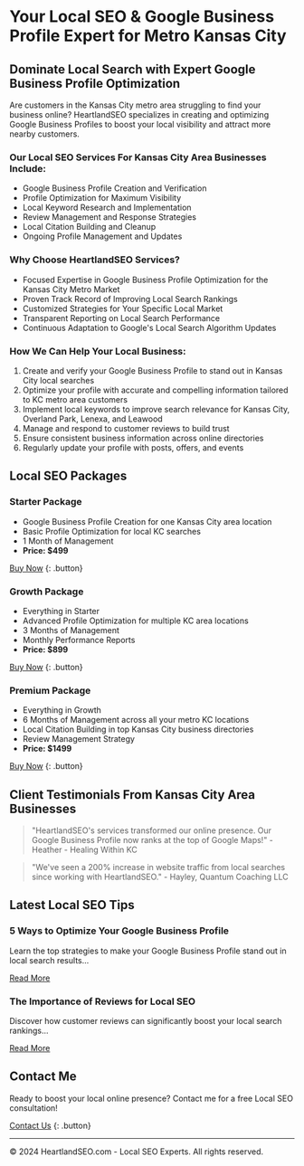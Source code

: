 # Your Local SEO & Google Business Profile Expert for Metro Kansas City 

## Dominate Local Search with Expert Google Business Profile Optimization

Are customers in the Kansas City metro area struggling to find your business online? HeartlandSEO specializes in creating and optimizing Google Business Profiles to boost your local visibility and attract more nearby customers.

### Our Local SEO Services For Kansas City Area Businesses Include:

- Google Business Profile Creation and Verification
- Profile Optimization for Maximum Visibility
- Local Keyword Research and Implementation
- Review Management and Response Strategies
- Local Citation Building and Cleanup
- Ongoing Profile Management and Updates

### Why Choose HeartlandSEO Services?

- Focused Expertise in Google Business Profile Optimization for the Kansas City Metro Market
- Proven Track Record of Improving Local Search Rankings
- Customized Strategies for Your Specific Local Market
- Transparent Reporting on Local Search Performance
- Continuous Adaptation to Google's Local Search Algorithm Updates

### How We Can Help Your Local Business:

1. Create and verify your Google Business Profile to stand out in Kansas City local searches
2. Optimize your profile with accurate and compelling information tailored to KC metro area customers
3. Implement local keywords to improve search relevance for Kansas City, Overland Park, Lenexa, and Leawood
4. Manage and respond to customer reviews to build trust
5. Ensure consistent business information across online directories
6. Regularly update your profile with posts, offers, and events

## Local SEO Packages

### Starter Package
- Google Business Profile Creation for one Kansas City area location
- Basic Profile Optimization for local KC searches
- 1 Month of Management
- **Price: $499**

[Buy Now](#contact) {: .button}

### Growth Package
- Everything in Starter
- Advanced Profile Optimization for multiple KC area locations
- 3 Months of Management
- Monthly Performance Reports
- **Price: $899**

[Buy Now](#contact) {: .button}

### Premium Package
- Everything in Growth
- 6 Months of Management across all your metro KC locations
- Local Citation Building in top Kansas City business directories 
- Review Management Strategy
- **Price: $1499**

[Buy Now](#contact) {: .button}

## Client Testimonials From Kansas City Area Businesses

> "HeartlandSEO's services transformed our online presence. Our Google Business Profile now ranks at the top of Google Maps!" - Heather - Healing Within KC

> "We've seen a 200% increase in website traffic from local searches since working with HeartlandSEO." - Hayley, Quantum Coaching LLC
## Latest Local SEO Tips

### 5 Ways to Optimize Your Google Business Profile
Learn the top strategies to make your Google Business Profile stand out in local search results...

[Read More](#)

### The Importance of Reviews for Local SEO
Discover how customer reviews can significantly boost your local search rankings...

[Read More](#)

## Contact Me

Ready to boost your local online presence? Contact me for a free Local SEO consultation!

[Contact Us](mailto:johnalewine@gmail.com) {: .button}

---

© 2024 HeartlandSEO.com - Local SEO Experts. All rights reserved.
